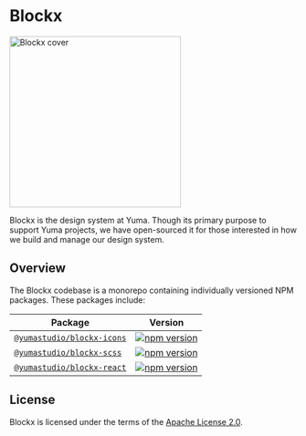 # Blockx

<p align="left">
  <img width="300" src="https://i.ibb.co/DR7Mhzt/blockx.jpg" alt="Blockx cover" />
</p>

Blockx is the design system at Yuma. Though its primary purpose to support Yuma projects, we have open-sourced it for those interested in how we build and manage our design system.

## Overview

The Blockx codebase is a monorepo containing individually versioned NPM packages. These packages include:

| Package | Version |
| --- | --- |
| [`@yumastudio/blockx-icons`](/packages/blockx-icons) | [![npm version](https://badgen.net/npm/v/@yumastudio/blockx-icons)](https://npmjs.com/package/@yumastudio/blockx-icons) |
| [`@yumastudio/blockx-scss`](/packages/blockx-scss) | [![npm version](https://badgen.net/npm/v/@yumastudio/blockx-scss)](https://npmjs.com/package/@yumastudio/blockx-scss) |
| [`@yumastudio/blockx-react`](/packages/blockx-react) | [![npm version](https://badgen.net/npm/v/@yumastudio/blockx-react)](https://npmjs.com/package/@yumastudio/blockx-react) |


## License

Blockx is licensed under the terms of the [Apache License 2.0](LICENSE).

